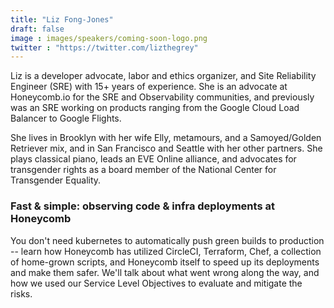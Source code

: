 ```yaml
---
title: "Liz Fong-Jones"
draft: false
image : images/speakers/coming-soon-logo.png
twitter : "https://twitter.com/lizthegrey"
---
```


Liz is a developer advocate, labor and ethics organizer, and Site Reliability Engineer (SRE) with 15+ years of experience. She is an advocate at Honeycomb.io for the SRE and Observability communities, and previously was an SRE working on products ranging from the Google Cloud Load Balancer to Google Flights.

She lives in Brooklyn with her wife Elly, metamours, and a Samoyed/Golden Retriever mix, and in San Francisco and Seattle with her other partners. She plays classical piano, leads an EVE Online alliance, and advocates for transgender rights as a board member of the National Center for Transgender Equality.

###  Fast & simple: observing code & infra deployments at Honeycomb 

You don't need kubernetes to automatically push green builds to production -- learn how Honeycomb has utilized CircleCI, Terraform, Chef, a collection of home-grown scripts, and Honeycomb itself to speed up its deployments and make them safer. We'll talk about what went wrong along the way, and how we used our Service Level Objectives to evaluate and mitigate the risks.

